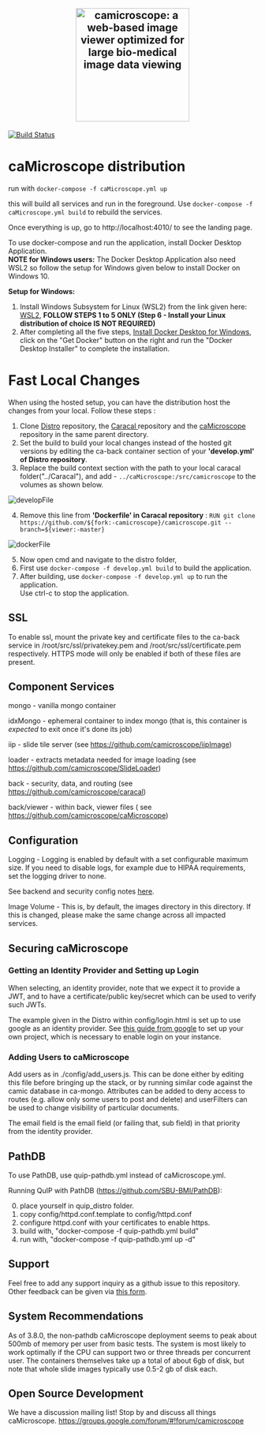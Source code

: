 <h2 align="center">
  <a href="http://camicroscope.org/"><img src="https://avatars2.githubusercontent.com/u/12075069?s=400&v=4" style="background-color:rgba(0,0,0,0);" height=230 alt="camicroscope: a web-based image viewer optimized for large bio-medical image data viewing"></a>
</h2>

[![Build Status](https://travis-ci.org/camicroscope/Distro.svg?branch=master)](https://travis-ci.org/camicroscope/Distro)

# caMicroscope distribution

run with `docker-compose -f caMicroscope.yml up`

this will build all services and run in the foreground.
Use `docker-compose -f caMicroscope.yml build` to rebuild the services.

Once everything is up, go to http://localhost:4010/ to see the landing page.

To use docker-compose and run the application, install Docker Desktop Application. <br>
**NOTE for Windows users:** The Docker Desktop Application also need WSL2 so follow the setup for Windows given below to install Docker on Windows 10. 

**Setup for Windows:**
1. Install Windows Subsystem for Linux (WSL2) from the link given here: <a href = "https://docs.microsoft.com/en-us/windows/wsl/install-win10#manual-installation-steps">WSL2</a>, **FOLLOW STEPS 1 to 5 ONLY (Step 6 - Install your Linux distribution of choice IS NOT REQUIRED)** 
2. After completing all the five steps, <a href = "https://hub.docker.com/editions/community/docker-ce-desktop-windows/">Install Docker Desktop for Windows</a>, click on the "Get Docker" button on the right and run the "Docker Desktop Installer" to complete the installation.

# Fast Local Changes
When using the hosted setup, you can have the distribution host the changes from your local. Follow these steps :<br>
1. Clone <a href = "https://github.com/camicroscope/Distro">Distro</a> repository, the <a href = "https://github.com/camicroscope/Caracal">Caracal </a> repository and the <a href = "https://github.com/camicroscope/caMicroscope">caMicroscope </a>repository in the same parent directory.<br>
2. Set the build to build your local changes instead of the hosted git versions by editing the ca-back container section of your **'develop.yml' of Distro repository**. 
3. Replace the build context section with the path to your local caracal folder("../Caracal"), and add - ```../caMicroscope:/src/camicroscope``` to the volumes as shown below.

![developFile](https://user-images.githubusercontent.com/40331239/113511371-158dd780-957d-11eb-8a26-c0f6a3554e72.jpg)

4. Remove this line from **'Dockerfile' in Caracal repository** :
```RUN git clone https://github.com/${fork:-camicroscope}/camicroscope.git --branch=${viewer:-master}```

![dockerFile](https://user-images.githubusercontent.com/40331239/113511379-1e7ea900-957d-11eb-8e07-5710754fd0a5.jpg)

5. Now open cmd and navigate to the distro folder, <br>
6. First use ```docker-compose -f develop.yml build``` to build the application. <br>
7. After building, use ```docker-compose -f develop.yml up``` to run the application. <br>
Use ctrl-c to stop the application.

## SSL
To enable ssl, mount the private key and certificate files to the ca-back service in /root/src/ssl/privatekey.pem and /root/src/ssl/certificate.pem respectively. HTTPS mode will only be enabled if both of these files are present.

## Component Services
mongo - vanilla mongo container

idxMongo - ephemeral container to index mongo (that is, this container is *expected* to exit once it's done its job)

iip - slide tile server (see https://github.com/camicroscope/iipImage)

loader - extracts metadata needed for image loading (see https://github.com/camicroscope/SlideLoader)

back - security, data, and routing (see https://github.com/camicroscope/caracal)

back/viewer - within back, viewer files ( see https://github.com/camicroscope/caMicroscope)

## Configuration
Logging - Logging is enabled by default with a set configurable maximum size. If you need to disable logs, for example due to HIPAA requirements, set the logging driver to none.

See backend and security config notes [here](https://github.com/camicroscope/caracal).

Image Volume - This is, by default, the images directory in this directory. If this is changed, please make the same change across all impacted services.

## Securing caMicroscope

### Getting an Identity Provider and Setting up Login

When selecting, an identity provider, note that we expect it to provide a JWT, and to have a certificate/public key/secret which can be used to verify such JWTs.

The example given in the Distro within config/login.html is set up to use google as an identity provider. See [this guide from google](https://developers.google.com/identity/sign-in/web/sign-in) to set up your own project, which is necessary to enable login on your instance.

### Adding Users to caMicroscope

Add users as in ./config/add\_users.js. This can be done either by editing this file before bringing up the stack, or by running similar code against the camic database in ca-mongo. Attributes can be added to deny access to routes (e.g. allow only some users to post and delete) and userFilters can be used to change visibility of particular documents.

The email field is the email field (or failing that, sub field) in that priority from the identity provider.

## PathDB

To use PathDB, use quip-pathdb.yml instead of caMicroscope.yml.

Running QuIP with PathDB (https://github.com/SBU-BMI/PathDB):

0) place yourself in quip\_distro folder.<br>
1) copy config/httpd.conf.template to config/httpd.conf<br>
2) configure httpd.conf with your certificates to enable https.<br>
3) build with, "docker-compose -f quip-pathdb.yml build"<br>
4) run with, "docker-compose -f quip-pathdb.yml up -d"

## Support
Feel free to add any support inquiry as a github issue to this repository. Other feedback can be given via [this form](https://docs.google.com/forms/d/e/1FAIpQLScL91LxrpAZjU88GBZP9gmcdgdf8__uNUwhws2lzU6Lr4qNwA/viewform).

## System Recommendations
As of 3.8.0, the non-pathdb caMicroscope deployment seems to peak about 500mb of memory per user from basic tests. The system is most likely to work optimally if the CPU can support two or three threads per concurrent user. The containers themselves take up a total of about 6gb of disk, but note that whole slide images typically use 0.5-2 gb of disk each.

## Open Source Development
We have a discussion mailing list! Stop by and discuss all things caMicroscope. https://groups.google.com/forum/#!forum/camicroscope
